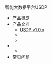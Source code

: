 <div class="sidebar_title icon_"> 智能大数据平台USDP </div> 


* [产品概览](/usdpdc/README)
* 产品文档
    * [USDP v1.0.x](/usdpdc/1.0.x/README)
    * <!--[USDP v1.1.x](/usdpdc/1.1.x/README) -->
    * <!--[USDP v2.0.x](/usdpdc/2.0.x/README) -->
* <!--信创支持 -->
    * <!--[USDP ARM v1.0.x](/usdpdc/arm_1.0.x/README) -->
* 常见问题

